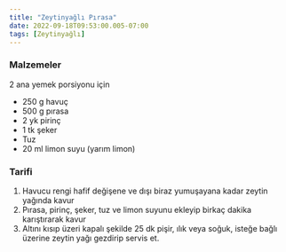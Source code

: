 ```yaml
---
title: "Zeytinyağlı Pırasa"
date: 2022-09-18T09:53:00.005-07:00
tags: [Zeytinyağlı]
---
```


### Malzemeler

2 ana yemek porsiyonu için

- 250 g havuç
- 500 g pırasa
- 2 yk pirinç
- 1 tk şeker
- Tuz
- 20 ml limon suyu (yarım limon)

### Tarifi

1. Havucu rengi hafif değişene ve dışı biraz yumuşayana kadar zeytin yağında kavur
2. Pırasa, pirinç, şeker, tuz ve limon suyunu ekleyip birkaç dakika karıştırarak kavur
3. Altını kısıp üzeri kapalı şekilde 25 dk pişir, ılık veya soğuk, isteğe bağlı üzerine zeytin yağı gezdirip servis et.

